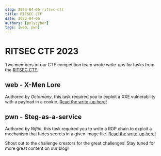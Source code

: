 ```yaml
---
slug: 2023-04-06-ritsec-ctf
title: RITSEC CTF
date: 2023-04-06
authors: [polycyber]
tags: [web, pwn]
---
```


# RITSEC CTF 2023

Two members of our CTF competition team wrote write-ups for tasks from the [RITSEC CTF](https://www.ritsec.club/events.html).
<!-- truncate -->

## web - X-Men Lore
Authored by *Octomany*, this task required you to exploit a XXE vulnerability with a payload in a cookie. [Read the write-up here!](https://www.hackingafterdark.com/posts/ritsec-xmen/)

## pwn - Steg-as-a-service
Authored by *Niftic*, this task required you to write a ROP chain to exploit a mechanism that hides secrets in a given image file. [Read the write-up here!](https://niftic.ca/writeups/steg_as_a_service/)

Shout out to the challenge creators for the great challenges! Stay tuned for more great content on our blog!